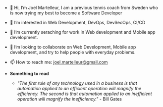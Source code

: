 - 👋 Hi, I’m Joel Martelleur, I am a previous tennis coach from Sweden who is now trying my best to become a Software Developer

- 👀 I’m interested in Web Development, DevOps, DevSecOps, CI/CD 

- 🌱 I’m currently seraching for work in Web development and Mobile app development. 

- 💞️ I’m looking to collaborate on Web Development, Mobile app development, and try to help people with everyday problems.    

- 📫 How to reach me: joel.martelleur@gmail.com

- __Something to read__
  - _"The first rule of any technology used in a business is that automation applied to an efficient operation will magnify the efficiency. The second is that automation applied to an inefficient operation will magnify the inefficiency."_ - Bill Gates

<!---
Martelleur/Martelleur is a ✨ special ✨ repository because its `README.md` (this file) appears on your GitHub profile.
You can click the Preview link to take a look at your changes.
--->
